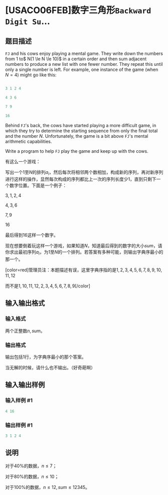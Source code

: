 # [USACO06FEB]数字三角形`Backward Digit Su`…

## 题目描述

`FJ` and his cows enjoy playing a mental game. They write down the numbers from $1$ to$ N(1 \le N \le 10)$ in a certain order and then sum adjacent numbers to produce a new list with one fewer number. They repeat this until only a single number is left. For example, one instance of the game (when $N=4$) might go like this:

```cpp

3 1 2 4

4 3 6

7 9

16

```

Behind `FJ`'s back, the cows have started playing a more difficult game, in which they try to determine the starting sequence from only the final total and the number $N$. Unfortunately, the game is a bit above `FJ`'s mental arithmetic capabilities.

Write a program to help `FJ` play the game and keep up with the cows.

有这么一个游戏：

写出一个$1$至$N$的排列$a_i$，然后每次将相邻两个数相加，构成新的序列，再对新序列进行这样的操作，显然每次构成的序列都比上一次的序列长度少$1$，直到只剩下一个数字位置。下面是一个例子：

$3,1,2,4$

$4,3,6$

$7,9$

$16$

最后得到$16$这样一个数字。

现在想要倒着玩这样一个游戏，如果知道$N$，知道最后得到的数字的大小$sum$，请你求出最初序列$a_i$，为$1$至$N$的一个排列。若答案有多种可能，则输出字典序最小的那一个。

[color=red]管理员注：本题描述有误，这里字典序指的是$1,2,3,4,5,6,7,8,9,10,11,12$

而不是$1,10,11,12,2,3,4,5,6,7,8,9$[/color]

## 输入输出格式

### 输入格式

两个正整数$n,sum$。

### 输出格式

输出包括$1$行，为字典序最小的那个答案。

当无解的时候，请什么也不输出。（好奇葩啊）

## 输入输出样例

### 输入样例 #1

```cpp
4 16
```


### 输出样例 #1

```cpp
3 1 2 4
```


## 说明

对于$40\%$的数据，$n≤7$；

对于$80\%$的数据，$n≤10$；

对于$100\%$的数据，$n≤12,sum≤12345$。

